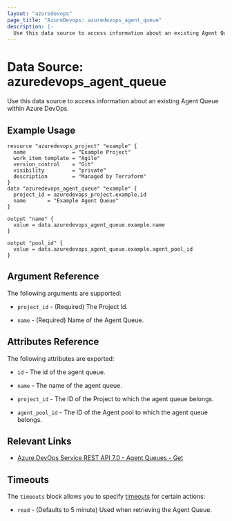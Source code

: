 ```yaml
---
layout: "azuredevops"
page_title: "AzureDevops: azuredevops_agent_queue"
description: |-
  Use this data source to access information about an existing Agent Queue within Azure DevOps.
---
```


# Data Source: azuredevops_agent_queue

Use this data source to access information about an existing Agent Queue within Azure DevOps.

## Example Usage

```hcl
resource "azuredevops_project" "example" {
  name               = "Example Project"
  work_item_template = "Agile"
  version_control    = "Git"
  visibility         = "private"
  description        = "Managed by Terraform"
}
data "azuredevops_agent_queue" "example" {
  project_id = azuredevops_project.example.id
  name       = "Example Agent Queue"
}

output "name" {
  value = data.azuredevops_agent_queue.example.name
}

output "pool_id" {
  value = data.azuredevops_agent_queue.example.agent_pool_id
}
```

## Argument Reference

The following arguments are supported:

* `project_id` - (Required) The Project Id.

* `name` - (Required) Name of the Agent Queue.

## Attributes Reference

The following attributes are exported:

* `id`  - The id of the agent queue.

* `name` - The name of the agent queue.

* `project_id` - The ID of the Project to which the agent queue belongs.

* `agent_pool_id` - The ID of the Agent pool to which the agent queue belongs.

## Relevant Links

- [Azure DevOps Service REST API 7.0 - Agent Queues - Get](https://docs.microsoft.com/en-us/rest/api/azure/devops/distributedtask/queues/get?view=azure-devops-rest-7.0)

## Timeouts

The `timeouts` block allows you to specify [timeouts](https://developer.hashicorp.com/terraform/language/resources/syntax#operation-timeouts) for certain actions:

* `read` - (Defaults to 5 minute) Used when retrieving the Agent Queue.
